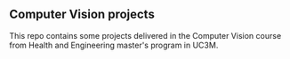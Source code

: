 ## Computer Vision projects

This repo contains some projects delivered in the Computer Vision course from Health and Engineering master's program in UC3M. 
